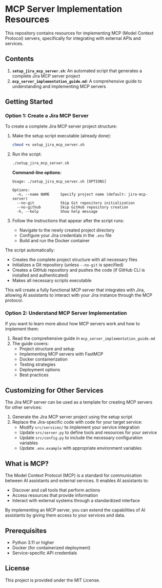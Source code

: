# MCP Server Implementation Resources

This repository contains resources for implementing MCP (Model Context Protocol) servers, specifically for integrating with external APIs and services.

## Contents

1. **`setup_jira_mcp_server.sh`**: An automated script that generates a complete Jira MCP server project
2. **`mcp_server_implementation_guide.md`**: A comprehensive guide to understanding and implementing MCP servers

## Getting Started

### Option 1: Create a Jira MCP Server

To create a complete Jira MCP server project structure:

1. Make the setup script executable (already done):
   ```bash
   chmod +x setup_jira_mcp_server.sh
   ```

2. Run the script:
   ```bash
   ./setup_jira_mcp_server.sh
   ```

   **Command-line options:**
   ```
   Usage: ./setup_jira_mcp_server.sh [OPTIONS]

   Options:
     -n, --name NAME     Specify project name (default: jira-mcp-server)
     --no-git            Skip Git repository initialization
     --no-github         Skip GitHub repository creation
     -h, --help          Show help message
   ```

3. Follow the instructions that appear after the script runs:
   - Navigate to the newly created project directory
   - Configure your Jira credentials in the `.env` file
   - Build and run the Docker container

The script automatically:
- Creates the complete project structure with all necessary files
- Initializes a Git repository (unless `--no-git` is specified)
- Creates a GitHub repository and pushes the code (if GitHub CLI is installed and authenticated)
- Makes all necessary scripts executable

This will create a fully functional MCP server that integrates with Jira, allowing AI assistants to interact with your Jira instance through the MCP protocol.

### Option 2: Understand MCP Server Implementation

If you want to learn more about how MCP servers work and how to implement them:

1. Read the comprehensive guide in `mcp_server_implementation_guide.md`
2. The guide covers:
   - Project structure and setup
   - Implementing MCP servers with FastMCP
   - Docker containerization
   - Testing strategies
   - Deployment options
   - Best practices

## Customizing for Other Services

The Jira MCP server can be used as a template for creating MCP servers for other services:

1. Generate the Jira MCP server project using the setup script
2. Replace the Jira-specific code with code for your target service:
   - Modify `src/services/` to implement your service integration
   - Update `src/server.py` to define tools and resources for your service
   - Update `src/config.py` to include the necessary configuration variables
   - Update `.env.example` with appropriate environment variables

## What is MCP?

The Model Context Protocol (MCP) is a standard for communication between AI assistants and external services. It enables AI assistants to:

- Discover and call tools that perform actions
- Access resources that provide information
- Interact with external systems through a standardized interface

By implementing an MCP server, you can extend the capabilities of AI assistants by giving them access to your services and data.

## Prerequisites

- Python 3.11 or higher
- Docker (for containerized deployment)
- Service-specific API credentials

## License

This project is provided under the MIT License.
